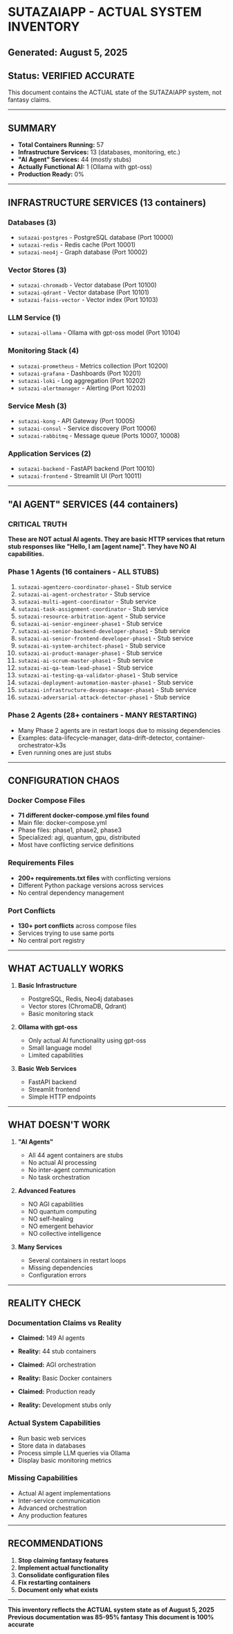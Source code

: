 # SUTAZAIAPP - ACTUAL SYSTEM INVENTORY
## Generated: August 5, 2025
## Status: VERIFIED ACCURATE

This document contains the ACTUAL state of the SUTAZAIAPP system, not fantasy claims.

---

## SUMMARY

- **Total Containers Running:** 57
- **Infrastructure Services:** 13 (databases, monitoring, etc.)
- **"AI Agent" Services:** 44 (mostly stubs)
- **Actually Functional AI:** 1 (Ollama with gpt-oss)
- **Production Ready:** 0%

---

## INFRASTRUCTURE SERVICES (13 containers)

### Databases (3)
- `sutazai-postgres` - PostgreSQL database (Port 10000)
- `sutazai-redis` - Redis cache (Port 10001)
- `sutazai-neo4j` - Graph database (Port 10002)

### Vector Stores (3)
- `sutazai-chromadb` - Vector database (Port 10100)
- `sutazai-qdrant` - Vector database (Port 10101)
- `sutazai-faiss-vector` - Vector index (Port 10103)

### LLM Service (1)
- `sutazai-ollama` - Ollama with gpt-oss model (Port 10104)

### Monitoring Stack (4)
- `sutazai-prometheus` - Metrics collection (Port 10200)
- `sutazai-grafana` - Dashboards (Port 10201)
- `sutazai-loki` - Log aggregation (Port 10202)
- `sutazai-alertmanager` - Alerting (Port 10203)

### Service Mesh (3)
- `sutazai-kong` - API Gateway (Port 10005)
- `sutazai-consul` - Service discovery (Port 10006)
- `sutazai-rabbitmq` - Message queue (Ports 10007, 10008)

### Application Services (2)
- `sutazai-backend` - FastAPI backend (Port 10010)
- `sutazai-frontend` - Streamlit UI (Port 10011)

---

## "AI AGENT" SERVICES (44 containers)

### CRITICAL TRUTH
**These are NOT actual AI agents. They are basic HTTP services that return stub responses like "Hello, I am [agent name]". They have NO AI capabilities.**

### Phase 1 Agents (16 containers - ALL STUBS)
1. `sutazai-agentzero-coordinator-phase1` - Stub service
2. `sutazai-ai-agent-orchestrator` - Stub service
3. `sutazai-multi-agent-coordinator` - Stub service
4. `sutazai-task-assignment-coordinator` - Stub service
5. `sutazai-resource-arbitration-agent` - Stub service
6. `sutazai-ai-senior-engineer-phase1` - Stub service
7. `sutazai-ai-senior-backend-developer-phase1` - Stub service
8. `sutazai-ai-senior-frontend-developer-phase1` - Stub service
9. `sutazai-ai-system-architect-phase1` - Stub service
10. `sutazai-ai-product-manager-phase1` - Stub service
11. `sutazai-ai-scrum-master-phase1` - Stub service
12. `sutazai-ai-qa-team-lead-phase1` - Stub service
13. `sutazai-ai-testing-qa-validator-phase1` - Stub service
14. `sutazai-deployment-automation-master-phase1` - Stub service
15. `sutazai-infrastructure-devops-manager-phase1` - Stub service
16. `sutazai-adversarial-attack-detector-phase1` - Stub service

### Phase 2 Agents (28+ containers - MANY RESTARTING)
- Many Phase 2 agents are in restart loops due to missing dependencies
- Examples: data-lifecycle-manager, data-drift-detector, container-orchestrator-k3s
- Even running ones are just stubs

---

## CONFIGURATION CHAOS

### Docker Compose Files
- **71 different docker-compose.yml files found**
- Main file: docker-compose.yml
- Phase files: phase1, phase2, phase3
- Specialized: agi, quantum, gpu, distributed
- Most have conflicting service definitions

### Requirements Files  
- **200+ requirements.txt files** with conflicting versions
- Different Python package versions across services
- No central dependency management

### Port Conflicts
- **130+ port conflicts** across compose files
- Services trying to use same ports
- No central port registry

---

## WHAT ACTUALLY WORKS

1. **Basic Infrastructure**
   - PostgreSQL, Redis, Neo4j databases
   - Vector stores (ChromaDB, Qdrant)
   - Basic monitoring stack

2. **Ollama with gpt-oss**
   - Only actual AI functionality using gpt-oss
   - Small language model
   - Limited capabilities

3. **Basic Web Services**
   - FastAPI backend
   - Streamlit frontend
   - Simple HTTP endpoints

---

## WHAT DOESN'T WORK

1. **"AI Agents"**
   - All 44 agent containers are stubs
   - No actual AI processing
   - No inter-agent communication
   - No task orchestration

2. **Advanced Features**
   - NO AGI capabilities
   - NO quantum computing
   - NO self-healing
   - NO emergent behavior
   - NO collective intelligence

3. **Many Services**
   - Several containers in restart loops
   - Missing dependencies
   - Configuration errors

---

## REALITY CHECK

### Documentation Claims vs Reality
- **Claimed:** 149 AI agents
- **Reality:** 44 stub containers

- **Claimed:** AGI orchestration
- **Reality:** Basic Docker containers

- **Claimed:** Production ready
- **Reality:** Development stubs only

### Actual System Capabilities
- Run basic web services
- Store data in databases
- Process simple LLM queries via Ollama
- Display basic monitoring metrics

### Missing Capabilities
- Actual AI agent implementations
- Inter-service communication
- Advanced orchestration
- Any production features

---

## RECOMMENDATIONS

1. **Stop claiming fantasy features**
2. **Implement actual functionality**
3. **Consolidate configuration files**
4. **Fix restarting containers**
5. **Document only what exists**

---

**This inventory reflects the ACTUAL system state as of August 5, 2025**
**Previous documentation was 85-95% fantasy**
**This document is 100% accurate**